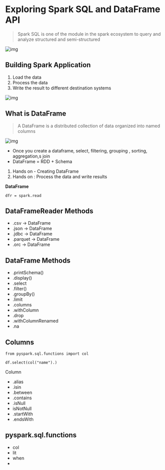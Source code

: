 # Exploring Spark SQL and DataFrame API

> Spark SQL is one of the module in the spark ecosystem to query and analyze structured and semi-structured 

![img](https://lh7-rt.googleusercontent.com/docsz/AD_4nXd39p7Cc8ZNlgXzqkhemo4SsrpC_xG02Z0atDQUlzsmeZXmDtxCe7LgIc0JkdezEFRysW_eq6X54Uwz7VEjpZ9KU9QT74jjIrKpWh7DwGL3GB3HTPxLQwIN4RZf585goC3bzMEQP10KgKbWGWfSm93Lqy0?key=yGW25KMloT80Lch6YWjT9A)

## Building Spark Application

1. Load the data
2. Process the data
3. Write the result to different destination systems

![img](https://lh7-rt.googleusercontent.com/docsz/AD_4nXdv2jaoYiHRbeQMnfb6YLjiaVkjE6SyxLlZBEWs2S7VZXyt6sMeeqyoV0MnBNUK407a0FyadnNndDVRcmQgfWoNnGq7Hq5kqdsAyN6DPO3gguei-0PsJOQyA9GzX2-F9cXBQY1yQhOU5KeluNaMbnoKdGp8?key=yGW25KMloT80Lch6YWjT9A)

## What is DataFrame

> A DataFrame is a distributed collection of data organized into named columns

![img](https://lh7-rt.googleusercontent.com/docsz/AD_4nXcvvQjfQ2mGYLtFUqZsy3AbhnNBEmsH-_LHmCkwv83dIYhGku6-0FVLZ2Ab7Tg1DQQ7fUhU1dSXeMRVxg6sz00QZFQT3j9lR80SZMUkzNCxwfs0yAGvq1HMs7pNl6z6nJKpMDUTU4SFOyMorMR29taFq4dw?key=yGW25KMloT80Lch6YWjT9A)

* Once you create a dataframe, select, filtering, grouping , sorting, aggregation,s join
* DataFrame = RDD + Schema

1. Hands on - Creating DataFrame
2. Hands on : Process the data and write results



**DataFrame**

```
dfr = spark.read
```

## DataFrameReader Methods

* .csv -> DataFrame
* .json -> DataFrame
* .jdbc -> DataFrame
* .parquet -> DataFrame
* .orc -> DataFrame

## DataFrame Methods

* .printSchema()
* .display()
* .select
* .filter()
* .groupBy()
* .limit
* .columns
* .withColumn
* .drop
* .withColumnRenamed
* .na

## Columns

```
from pyspark.sql.functions import col

df.select(col("name").)
```

Column

* .alias
* .isin
* .between
* .contains
* .isNull
* isNotNull
* .startWith
* .endsWith



## pyspark.sql.functions

* col
* lit
* when
* 